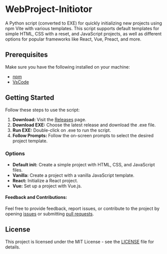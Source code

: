 # WebProject-Initiotor
A Python script (converted to EXE) for quickly initializing new projects using npm Vite with various templates. This script supports default templates for simple HTML, CSS with a reset, and JavaScript projects, as well as different options for popular frameworks like React, Vue, Preact, and more.

## Prerequisites

Make sure you have the following installed on your machine:

- [npm](https://www.npmjs.com/get-npm)
- [VsCode](https://code.visualstudio.com/)

## Getting Started

Follow these steps to use the script:

1. **Download:** Visit the [Releases](https://github.com/ShadiBn/WebProject-Initiotor/releases) page.
2. **Download EXE:** Choose the latest release and download the .exe file.
3. **Run EXE:** Double-click on .exe to run the script.
4. **Follow Prompts:** Follow the on-screen prompts to select the desired project template.

### Options

- **Default init:** Create a simple project with HTML, CSS, and JavaScript files.
- **Vanilla:** Create a project with a vanilla JavaScript template.
- **React:** Initialize a React project.
- **Vue:** Set up a project with Vue.js.

#### Feedback and Contributions:

Feel free to provide feedback, report issues, or contribute to the project by opening [issues](https://github.com/ShadiBn/WebProject-Initiotor/issues) or submitting [pull requests](https://github.com/ShadiBn/WebProject-Initiotor/pulls).


## License

This project is licensed under the MIT License - see the [LICENSE](LICENSE) file for details.
